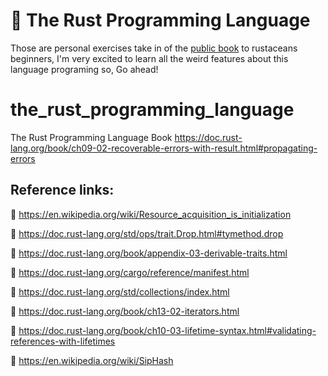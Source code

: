 # 🦀 The Rust Programming Language  
Those are personal exercises take in of the [public book](https://doc.rust-lang.org/book/) to rustaceans beginners,
I'm very excited to learn all the weird features about this language programing so, Go ahead!
# the_rust_programming_language
The Rust Programming Language Book
https://doc.rust-lang.org/book/ch09-02-recoverable-errors-with-result.html#propagating-errors
## Reference links:
🦀 https://en.wikipedia.org/wiki/Resource_acquisition_is_initialization

🦀 https://doc.rust-lang.org/std/ops/trait.Drop.html#tymethod.drop

🦀 https://doc.rust-lang.org/book/appendix-03-derivable-traits.html

🦀 https://doc.rust-lang.org/cargo/reference/manifest.html

🦀 https://doc.rust-lang.org/std/collections/index.html

🦀 https://doc.rust-lang.org/book/ch13-02-iterators.html

🦀 https://doc.rust-lang.org/book/ch10-03-lifetime-syntax.html#validating-references-with-lifetimes

🦀 https://en.wikipedia.org/wiki/SipHash